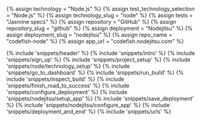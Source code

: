 {% assign technology = "Node.js" %}
{% assign test_technology_selection = "Node.js" %}
{% assign technology_slug = "node" %}
{% assign tests = "Jasmine specs" %}
{% assign repository = "GitHub" %}
{% assign repository_slug = "github" %}
{% assign deployment = "Nodejitsu" %}
{% assign deployment_slug = "nodejitsu" %}
{% assign repo_name = "codefish-node" %}
{% assign app_url = "codefish.nodejitsu.com" %}

{% include 'snippets/header' %}
{% include 'snippets/intro' %}
{% include 'snippets/sign_up' %}
{% include 'snippets/project_setup' %}
{% include 'snippets/node/technology_setup' %}
{% include 'snippets/go_to_dashboard' %}
{% include 'snippets/run_build' %}
{% include 'snippets/inspect_build' %}
{% include 'snippets/finish_road_to_success' %}
{% include 'snippets/configure_deployment' %}
{% include 'snippets/nodejitsu/setup_app' %}
{% include 'snippets/save_deployment' %}
{% include 'snippets/nodejitsu/configure_app' %}
{% include 'snippets/deployment_and_end' %}
{% include 'snippets/urls' %}

